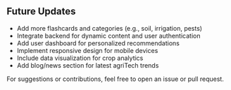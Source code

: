 
## Future Updates
- Add more flashcards and categories (e.g., soil, irrigation, pests)
- Integrate backend for dynamic content and user authentication
- Add user dashboard for personalized recommendations
- Implement responsive design for mobile devices
- Include data visualization for crop analytics
- Add blog/news section for latest agriTech trends


For suggestions or contributions, feel free to open an issue or pull request.

